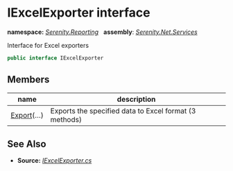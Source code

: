 # IExcelExporter interface
**namespace:** *[Serenity.Reporting](../README.md#serenity.reporting-namespace)*   **assembly**: *[Serenity.Net.Services](../README.md)*

Interface for Excel exporters

```csharp
public interface IExcelExporter
```

## Members

| name | description |
| --- | --- |
| [Export](IExcelExporter/Export.md)(…) | Exports the specified data to Excel format (3 methods) |

## See Also

* **Source:** *[IExcelExporter.cs](https://github.com/serenity-is/Serenity/blob/master/src/Serenity.Net.Services/Reporting/IExcelExporter.cs)*